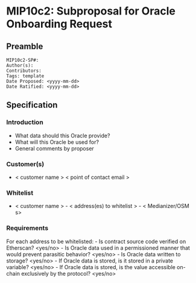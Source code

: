 # MIP10c2: Subproposal for Oracle Onboarding Request

## Preamble
```
MIP10c2-SP#: 
Author(s):
Contributors:
Tags: template
Date Proposed: <yyyy-mm-dd>
Date Ratified: <yyyy-mm-dd>
``` 

## Specification

### Introduction
- What data should this Oracle provide?
- What will this Oracle be used for?
- General comments by proposer

### Customer(s)
- < customer name > < point of contact email >

### Whitelist
- < customer name > - < address(es) to whitelist > - < Medianizer/OSM s>

### Requirements
For each address to be whitelisted:
    - Is contract source code verified on Etherscan? <yes/no>
    - Is Oracle data used in a permissioned manner that would prevent parasitic behavior? <yes/no>
    - Is Oracle data written to storage? <yes/no>
        - If Oracle data is stored, is it stored in a private variable? <yes/no>
        - If Oracle data is stored, is the value accessible on-chain exclusively by the protocol? <yes/no>